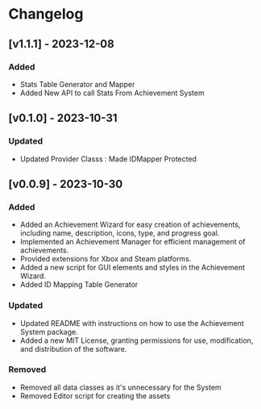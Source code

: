 # Changelog


## [v1.1.1] - 2023-12-08

### Added
- Stats Table Generator and Mapper
- Added New API to call Stats From Achievement System


## [v0.1.0] - 2023-10-31


### Updated
- Updated Provider Classs : Made IDMapper Protected


## [v0.0.9] - 2023-10-30

### Added
- Added an Achievement Wizard for easy creation of achievements, including name, description, icons, type, and progress goal.
- Implemented an Achievement Manager for efficient management of achievements.
- Provided extensions for Xbox and Steam platforms.
- Added a new script for GUI elements and styles in the Achievement Wizard.
- Added ID Mapping Table Generator

### Updated
- Updated README with instructions on how to use the Achievement System package.
- Added a new MIT License, granting permissions for use, modification, and distribution of the software.

### Removed
- Removed all data classes as it's unnecessary for the System
- Removed Editor script for creating the assets